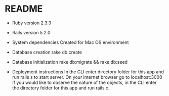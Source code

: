 # README

* Ruby version
2.3.3

* Rails version
5.2.0

* System dependencies
Created for Mac OS environment

* Database creation
rake db:create

* Database initialization
rake db:migrate && rake db:seed


* Deployment instructions
In the CLI enter directory folder for this app and run rails s to start server.
On your internet browser go to localhost:3000
If you would like to observe the nature of the objects, in the CLI enter the directory folder for this app and run rails c.